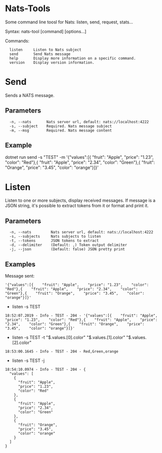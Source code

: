 # Nats-Tools
Some command line toosl for Nats: listen, send, request, stats...

Syntax: nats-tool [command] [options...]

Commands:
````
  listen     Listen to Nats subject
  send       Send Nats message
  help       Display more information on a specific command.
  version    Display version information.
````
# Send
Sends a NATS message.

## Parameters
````
  -n, --nats       Nats server url, default: nats://localhost:4222
  -s, --subject    Required. Nats message subject
  -m, --msg        Required. Nats message content
````

## Example
dotnet run  send -s "TEST" -m '{"values":[{    "fruit": "Apple",    "price": "1.23",    "color": "Red"},{    "fruit": "Apple",    "price": "2.34",    "color": "Green"},{    "fruit": "Orange",    "price": "3.45",    "color": "orange"}]}'


# Listen
Listen to one or more subjects, display received messages. 
If message is a JSON string, it's possible to extract tokens from it or format and print it.

## Parameters
````
  -n, --nats         Nats server url, default: nats://localhost:4222
  -s, --subjects     Nats subjects to listen
  -t, --tokens       JSON tokens to extract
  -d, --delimiter    (Default: ,) Token output delimiter
  -j, --json         (Default: false) JSON pretty print
````  

## Examples

Message sent: 
````
'{"values":[{    "fruit": "Apple",    "price": "1.23",    "color": "Red"},{    "fruit": "Apple",    "price": "2.34",    "color": "Green"},{    "fruit": "Orange",    "price": "3.45",    "color": "orange"}]}'
````

* listen -s TEST
````
18:52:07.2019 - Info - TEST - 204 - '{"values":[{    "fruit": "Apple",    "price": "1.23",    "color": "Red"},{    "fruit": "Apple",    "price": "2.34",    "color": "Green"},{    "fruit": "Orange",    "price": "3.45",    "color": "orange"}]}'
````

* listen -s TEST -t "$.values.[0].color"  "$.values.[1].color" "$.values.[2].color"
````
18:53:00.1645 - Info - TEST - 204 - Red,Green,orange
````

* listen -s TEST -j

````
18:54:10.0974 - Info - TEST - 204 - {
  "values": [
    {
      "fruit": "Apple",
      "price": "1.23",
      "color": "Red"
    },
    {
      "fruit": "Apple",
      "price": "2.34",
      "color": "Green"
    },
    {
      "fruit": "Orange",
      "price": "3.45",
      "color": "orange"
    }
  ]
}
````
